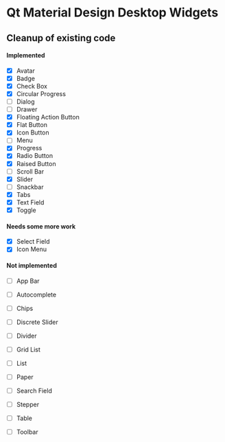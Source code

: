 # Qt Material Design Desktop Widgets

## Cleanup of existing code

#### Implemented

- [x] Avatar
- [x] Badge
- [x] Check Box
- [x] Circular Progress
- [ ] Dialog
- [ ] Drawer
- [x] Floating Action Button
- [x] Flat Button
- [x] Icon Button
- [ ] Menu
- [x] Progress
- [x] Radio Button
- [x] Raised Button
- [ ] Scroll Bar
- [x] Slider
- [ ] Snackbar
- [x] Tabs
- [x] Text Field
- [x] Toggle

#### Needs some more work

- [x] Select Field
- [x] Icon Menu

#### Not implemented

- [ ] App Bar
- [ ] Autocomplete
- [ ] Chips
- [ ] Discrete Slider
- [ ] Divider
- [ ] Grid List
- [ ] List
- [ ] Paper
- [ ] Search Field
- [ ] Stepper
- [ ] Table
- [ ] Toolbar

